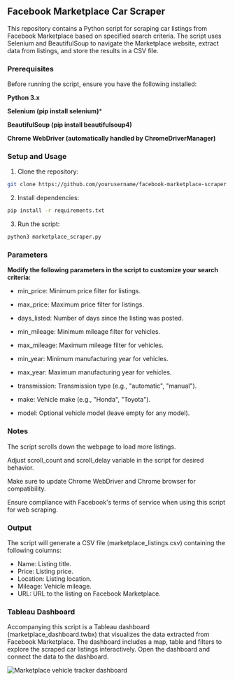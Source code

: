 ## Facebook Marketplace Car Scraper
This repository contains a Python script for scraping car listings from Facebook Marketplace based on specified search criteria. The script uses Selenium and BeautifulSoup to navigate the Marketplace website, extract data from listings, and store the results in a CSV file.

### Prerequisites
Before running the script, ensure you have the following installed:

**Python 3.x**

**Selenium (pip install selenium)***

**BeautifulSoup (pip install beautifulsoup4)**

**Chrome WebDriver (automatically handled by ChromeDriverManager)**

### Setup and Usage
1. Clone the repository:
``` bash
git clone https://github.com/yourusername/facebook-marketplace-scraper.git
```

2. Install dependencies:
``` bash
pip install -r requirements.txt
```
3. Run the script:
``` bash
python3 marketplace_scraper.py
```

### Parameters
**Modify the following parameters in the script to customize your search criteria:**

- min_price: Minimum price filter for listings.

- max_price: Maximum price filter for listings.

- days_listed: Number of days since the listing was posted.

- min_mileage: Minimum mileage filter for vehicles.

- max_mileage: Maximum mileage filter for vehicles.

- min_year: Minimum manufacturing year for vehicles.

- max_year: Maximum manufacturing year for vehicles.

- transmission: Transmission type (e.g., "automatic", "manual").

- make: Vehicle make (e.g., "Honda", "Toyota").

- model: Optional vehicle model (leave empty for any model).

### Notes
The script scrolls down the webpage to load more listings. 

Adjust scroll_count and scroll_delay variable in the script for desired behavior.

Make sure to update Chrome WebDriver and Chrome browser for compatibility.

Ensure compliance with Facebook's terms of service when using this script for web scraping.

### Output
The script will generate a CSV file (marketplace_listings.csv) containing the following columns:

- Name: Listing title.
- Price: Listing price.
- Location: Listing location.
- Mileage: Vehicle mileage.
- URL: URL to the listing on Facebook Marketplace.

### Tableau Dashboard
Accompanying this script is a Tableau dashboard (marketplace_dashboard.twbx) that visualizes the data extracted from Facebook Marketplace. 
The dashboard includes a map, table and filters to explore the scraped car listings interactively.
Open the dashboard and connect the data to the dashboard.

![Marketplace vehicle tracker dashboard](https://github.com/afnfyz/python/assets/124072294/95222957-a36f-4995-86dc-a874db824e7e)
